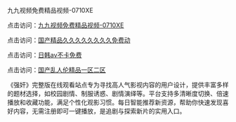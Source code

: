 九九视频免费精品视频-0710XE

点击访问：<a href="https://heiliaoll4qsx.pages.dev">九九视频免费精品视频-0710XE</a>

点击访问：<a href="https://heiliaowzu4ur.pages.dev">国产精品久久久久久久久久免费动</a>

点击访问：<a href="https://heiliaozj3tjd.pages.dev">日韩av不卡免费</a>

点击访问：<a href="https://heiliaoe8ajia.pages.dev">国产乱人伦精品一区二区</a>

《强奸》完整版在线观看站点专为寻找高人气影视内容的用户设计，提供丰富多样的题材选择，如校园剧情、制服诱惑、剧情演绎等。平台支持多清晰度切换、倍速播放和收藏功能，满足个性化观影习惯。每日智能推荐新资源，帮助你快速发现喜好内容，无需注册即可一键播放，是追剧与探索新片的实用入口。

<span style="display:none;">[Canonical link](https://github.com/qaz20250710/qaz14 ）</span>
